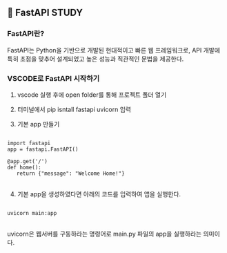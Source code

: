 ## 📝 FastAPI STUDY

### FastAPI란?
FastAPI는 Python을 기반으로 개발된 현대적이고 빠른 웹 프레임워크로, 
API 개발에 특히 초점을 맞추어 설계되었고 높은 성능과 직관적인 문법을 제공한다.

### VSCODE로 FastAPI 시작하기

1. vscode 실행 후에 open folder를 통해 프로젝트 폴더 열기

2. 터미널에서 pip isntall fastapi uvicorn 입력

3. 기본 app 만들기
 
<pre>
<code>
import fastapi
app = fastapi.FastAPI()

@app.get('/')
def home():
   return {"message": "Welcome Home!"}
</code>
</pre>


4. 기본 app을 생성하였다면 아래의 코드를 입력하여 앱을 실행한다.

<pre>
<code>
uvicorn main:app
</code>
</pre>

uvicorn은 웹서버를 구동하라는 명령어로 main.py 파일의 app을 실행하라는 의미이다.


